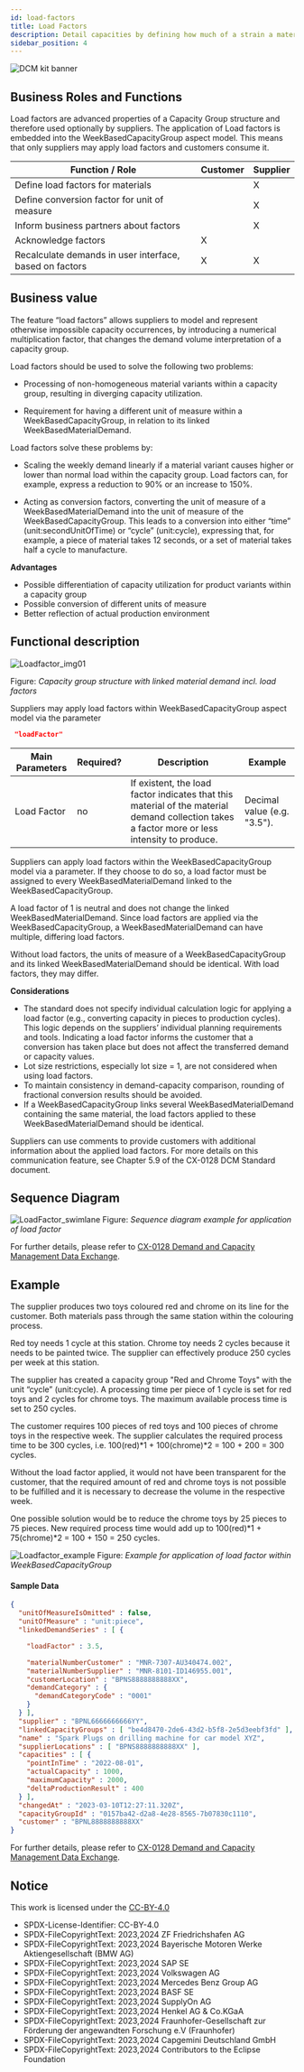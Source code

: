 ```yaml
---
id: load-factors
title: Load Factors
description: Detail capacities by defining how much of a strain a material is on your capacities, compared to other materials. 
sidebar_position: 4
---
```


![DCM kit banner](/img/kit-icons/dcm-kit-icon.svg)

## Business Roles and Functions

Load factors are advanced properties of a Capacity Group structure and therefore used optionally by suppliers. The application of Load factors is embedded into the WeekBasedCapacityGroup aspect model. This means that only suppliers may apply load factors and customers consume it.

|Function / Role|Customer|Supplier|
|-|-|-|
|Define load factors for materials||X|
|Define conversion factor for unit of measure||X|
|Inform business partners about factors||X|
|Acknowledge factors|X||
|Recalculate demands in user interface, based on factors |X|X|

## Business value
The feature “load factors” allows suppliers to model and represent otherwise impossible capacity occurrences, by introducing a numerical multiplication factor, that changes the demand volume interpretation of a capacity group.

Load factors should be used to solve the following two problems:  

- Processing of non-homogeneous material variants within a capacity group, resulting in diverging capacity utilization.  

- Requirement for having a different unit of measure within a WeekBasedCapacityGroup, in relation to its linked WeekBasedMaterialDemand.  

Load factors solve these problems by:  

- Scaling the weekly demand linearly if a material variant causes higher or lower than normal load within the capacity group. Load factors can, for example, express a reduction to 90% or an increase to 150%.  

- Acting as conversion factors, converting the unit of measure of a WeekBasedMaterialDemand into the unit of measure of the WeekBasedCapacityGroup. This leads to a conversion into either “time” (unit:secondUnitOfTime) or “cycle” (unit:cycle), expressing that, for example, a piece of material takes 12 seconds, or a set of material takes half a cycle to manufacture.  

**Advantages**

- Possible differentiation of capacity utilization for product variants within a capacity group
- Possible conversion of different units of measure
- Better reflection of actual production environment

## Functional description
![Loadfactor_img01](https://github.com/user-attachments/assets/4719dbd3-95ba-49a7-9131-9d1fa6d0a339)

Figure: *Capacity group structure with linked material demand incl. load factors*

Suppliers may apply load factors within WeekBasedCapacityGroup aspect model via the parameter
```json
 "loadFactor"
```
| Main Parameters | Required? | Description | Example |
|-|-|-|-|
| Load Factor | no | If existent, the load factor indicates that this material of the material demand collection takes a factor more or less intensity to produce.| Decimal value (e.g. "3.5"). |

Suppliers can apply load factors within the WeekBasedCapacityGroup model via a parameter. If they choose to do so, a load factor must be assigned to every WeekBasedMaterialDemand linked to the WeekBasedCapacityGroup.

A load factor of 1 is neutral and does not change the linked WeekBasedMaterialDemand. Since load factors are applied via the WeekBasedCapacityGroup, a WeekBasedMaterialDemand can have multiple, differing load factors.

Without load factors, the units of measure of a WeekBasedCapacityGroup and its linked WeekBasedMaterialDemand should be identical. With load factors, they may differ.

**Considerations**

- The standard does not specify individual calculation logic for applying a load factor (e.g., converting capacity in pieces to production cycles). This logic depends on the suppliers’ individual planning requirements and tools. Indicating a load factor informs the customer that a conversion has taken place but does not affect the transferred demand or capacity values.
- Lot size restrictions, especially lot size = 1, are not considered when using load factors.
- To maintain consistency in demand-capacity comparison, rounding of fractional conversion results should be avoided.
- If a WeekBasedCapacityGroup links several WeekBasedMaterialDemand containing the same material, the load factors applied to these WeekBasedMaterialDemand should be identical.

Suppliers can use comments to provide customers with additional information about the applied load factors. For more details on this communication feature, see Chapter 5.9 of the CX-0128 DCM Standard document.


## Sequence Diagram
![LoadFactor_swimlane](https://github.com/user-attachments/assets/eacbd366-1fe0-40c1-85f8-a421b140d13c)
Figure: *Sequence diagram example for application of load factor*

For further details, please refer to [CX-0128 Demand and Capacity Management Data Exchange][StandardLibrary].

## Example
The supplier produces two toys coloured red and chrome on its line for the customer. 
Both materials pass through the same station within the colouring process.

Red toy needs 1 cycle at this station. Chrome toy needs 2 cycles because it needs to be painted twice. The supplier can effectively produce 250 cycles per week at this station.  

The supplier has created a capacity group "Red and Chrome Toys" with the unit “cycle” (unit:cycle). A processing time per piece of 1 cycle is set for red toys and 2 cycles for chrome toys. The maximum available process time is set to 250 cycles. 

The customer requires 100 pieces of red toys and 100 pieces of chrome toys in the respective week. The supplier calculates the required process time to be 300 cycles, i.e. 100(red)*1 + 100(chrome)*2 = 100 + 200 = 300 cycles.

Without the load factor applied, it would not have been transparent for the customer, that the required amount of red and chrome toys is not possible to be fulfilled and it is necessary to decrease the volume in the respective week. 

One possible solution would be to reduce the chrome toys by 25 pieces to 75 pieces. New required process time would add up to 100(red)*1 + 75(chrome)*2 = 100 + 150 = 250 cycles. 

![Loadfactor_example](https://github.com/user-attachments/assets/579c1f3f-c218-4d63-9a13-53968bd26769)
Figure: *Example for application of load factor within WeekBasedCapacityGroup*

#### Sample Data

```json
{
  "unitOfMeasureIsOmitted" : false,
  "unitOfMeasure" : "unit:piece",
  "linkedDemandSeries" : [ {

    "loadFactor" : 3.5,

    "materialNumberCustomer" : "MNR-7307-AU340474.002",
    "materialNumberSupplier" : "MNR-8101-ID146955.001",
    "customerLocation" : "BPNS8888888888XX",
    "demandCategory" : {
      "demandCategoryCode" : "0001"
    }
  } ],
  "supplier" : "BPNL6666666666YY",
  "linkedCapacityGroups" : [ "be4d8470-2de6-43d2-b5f8-2e5d3eebf3fd" ],
  "name" : "Spark Plugs on drilling machine for car model XYZ",
  "supplierLocations" : [ "BPNS8888888888XX" ],
  "capacities" : [ {
    "pointInTime" : "2022-08-01",
    "actualCapacity" : 1000,
    "maximumCapacity" : 2000,
    "deltaProductionResult" : 400
  } ],
  "changedAt" : "2023-03-10T12:27:11.320Z",
  "capacityGroupId" : "0157ba42-d2a8-4e28-8565-7b07830c1110",
  "customer" : "BPNL8888888888XX"
}
```

For further details, please refer to [CX-0128 Demand and Capacity Management Data Exchange][StandardLibrary].

## Notice

This work is licensed under the [CC-BY-4.0](https://creativecommons.org/licenses/by/4.0/legalcode)

- SPDX-License-Identifier: CC-BY-4.0
- SPDX-FileCopyrightText: 2023,2024 ZF Friedrichshafen AG
- SPDX-FileCopyrightText: 2023,2024 Bayerische Motoren Werke Aktiengesellschaft (BMW AG)
- SPDX-FileCopyrightText: 2023,2024 SAP SE
- SPDX-FileCopyrightText: 2023,2024 Volkswagen AG
- SPDX-FileCopyrightText: 2023,2024 Mercedes Benz Group AG
- SPDX-FileCopyrightText: 2023,2024 BASF SE
- SPDX-FileCopyrightText: 2023,2024 SupplyOn AG
- SPDX-FileCopyrightText: 2023,2024 Henkel AG & Co.KGaA
- SPDX-FileCopyrightText: 2023,2024 Fraunhofer-Gesellschaft zur Förderung der angewandten Forschung e.V (Fraunhofer)
- SPDX-FileCopyrightText: 2023,2024 Capgemini Deutschland GmbH
- SPDX-FileCopyrightText: 2023,2024 Contributors to the Eclipse Foundation

[StandardLibrary]: https://catenax-ev.github.io/docs/next/standards/CX-0128-DemandandCapacityManagementDataExchange
